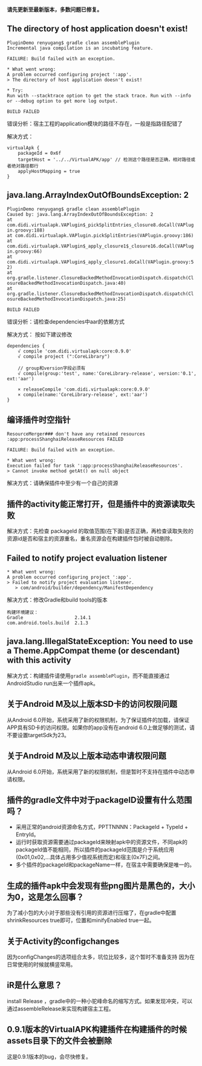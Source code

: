 **请先更新至最新版本，多数问题已修复。**

## The directory of host application doesn't exist!
```
PluginDemo renyugang$ gradle clean assemblePlugin
Incremental java compilation is an incubating feature.

FAILURE: Build failed with an exception.

* What went wrong:
A problem occurred configuring project ':app'.
> The directory of host application doesn't exist!

* Try:
Run with --stacktrace option to get the stack trace. Run with --info or --debug option to get more log output.

BUILD FAILED
```
错误分析：宿主工程的application模块的路径不存在，一般是指路径配错了

解决方式：
```
virtualApk {
    packageId = 0x6f
    targetHost = '../../VirtualAPK/app' // 检测这个路径是否正确，相对路径或者绝对路径都行
    applyHostMapping = true
}
```
## java.lang.ArrayIndexOutOfBoundsException: 2
```
PluginDemo renyugang$ gradle clean assemblePlugin
Caused by: java.lang.ArrayIndexOutOfBoundsException: 2
at com.didi.virtualapk.VAPlugin$_pickSplitEntries_closure8.doCall(VAPlug
in.groovy:188)
at com.didi.virtualapk.VAPlugin.pickSplitEntries(VAPlugin.groovy:186)
at com.didi.virtualapk.VAPlugin$_apply_closure1$_closure16.doCall(VAPlug
in.groovy:66)
at com.didi.virtualapk.VAPlugin$_apply_closure1.doCall(VAPlugin.groovy:5
2)
at org.gradle.listener.ClosureBackedMethodInvocationDispatch.dispatch(Cl
osureBackedMethodInvocationDispatch.java:40)
at org.gradle.listener.ClosureBackedMethodInvocationDispatch.dispatch(Cl
osureBackedMethodInvocationDispatch.java:25)

BUILD FAILED
```
错误分析：请检查dependencies中aar的依赖方式

解决方式：
按如下建议修改
```
dependencies {
    √ compile 'com.didi.virtualapk:core:0.9.0'
    √ compile project (":CoreLibrary")

    // group和version字段必须有
    √ compile(group:'test', name:'CoreLibrary-release', version:'0.1', ext:'aar')

    × releaseCompile 'com.didi.virtualapk:core:0.9.0'
    × compile(name:'CoreLibrary-release', ext:'aar')
}
```
## 编译插件时空指针
```
ResourceMerger### don't have any retained resources
:app:processShanghaiReleaseResources FAILED

FAILURE: Build failed with an exception.

* What went wrong:
Execution failed for task ':app:processShanghaiReleaseResources'.
> Cannot invoke method getAt() on null object
```

解决方式：请确保插件中至少有一个自己的资源

## 插件的activity能正常打开，但是插件中的资源读取失败

解决方式：先检查 packageId 的取值范围(在下面)是否正确，再检查读取失败的资源id是否和宿主的资源重名，重名资源会在构建插件包时被自动剔除。

## Failed to notify project evaluation listener
```
* What went wrong:
A problem occurred configuring project ':app'.
> Failed to notify project evaluation listener.
   > com/android/builder/dependency/ManifestDependency
```
解决方式：修改Gradle和build tools的版本
```
构建环境建议：
Gradle                   2.14.1
com.android.tools.build  2.1.3
```
## java.lang.IllegalStateException: You need to use a Theme.AppCompat theme (or descendant) with this activity

解决方式：构建插件请使用```gradle assemblePlugin```，而不能直接通过AndroidStudio run出来一个插件apk。

## 关于Android M及以上版本SD卡的访问权限问题
从Android 6.0开始，系统采用了新的权限机制，为了保证插件的加载，请保证APP具有SD卡的访问权限。如果你的app没有在android 6.0上做足够的测试，请不要设置targetSdk为23。

## 关于Android M及以上版本动态申请权限问题
从Android 6.0开始，系统采用了新的权限机制，但是暂时不支持在插件中动态申请权限。

## 插件的gradle文件中对于packageID设置有什么范围吗？
- 采用正常的android资源命名方式，PPTTNNNN：PackageId + TypeId + EntryId。
- 运行时获取资源需要通过packageId来映射apk中的资源文件，不同apk的packageId值不能相同，所以插件的packageId范围是介于系统应用(0x01,0x02,...具体占用多少值视系统而定)和宿主(0x7F)之间。
- 多个插件的packageId和packageName一样，在宿主中需要确保是唯一的。

## 生成的插件apk中会发现有些png图片是黑色的，大小为0，这是怎么回事？
为了减小包的大小对于那些没有引用的资源进行压缩了，在gradle中配置shrinkResources true即可，位置和minifyEnabled true一起。

## 关于Activity的configchanges
因为configChanges的选项组合太多，坑位比较多，这个暂时不准备支持 因为在日常使用的时候就横竖常用。

## iR是什么意思？
install Release ，gradle中的一种小驼峰命名的缩写方式。如果发现冲突，可以通过assembleRelease来实现构建宿主工程。

## 0.9.1版本的VirtualAPK构建插件在构建插件的时候assets目录下的文件会被删除
这是0.9.1版本的bug，会尽快修复。